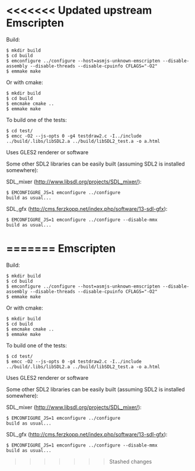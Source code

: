 <<<<<<< Updated upstream
Emscripten
================================================================================

Build:

    $ mkdir build
    $ cd build
    $ emconfigure ../configure --host=asmjs-unknown-emscripten --disable-assembly --disable-threads --disable-cpuinfo CFLAGS="-O2"
    $ emmake make

Or with cmake:

    $ mkdir build
    $ cd build
    $ emcmake cmake ..
    $ emmake make

To build one of the tests:

    $ cd test/
    $ emcc -O2 --js-opts 0 -g4 testdraw2.c -I../include ../build/.libs/libSDL2.a ../build/libSDL2_test.a -o a.html

Uses GLES2 renderer or software

Some other SDL2 libraries can be easily built (assuming SDL2 is installed somewhere):

SDL_mixer (http://www.libsdl.org/projects/SDL_mixer/):

    $ EMCONFIGURE_JS=1 emconfigure ../configure
    build as usual...

SDL_gfx (http://cms.ferzkopp.net/index.php/software/13-sdl-gfx):

    $ EMCONFIGURE_JS=1 emconfigure ../configure --disable-mmx
    build as usual...
=======
Emscripten
================================================================================

Build:

    $ mkdir build
    $ cd build
    $ emconfigure ../configure --host=asmjs-unknown-emscripten --disable-assembly --disable-threads --disable-cpuinfo CFLAGS="-O2"
    $ emmake make

Or with cmake:

    $ mkdir build
    $ cd build
    $ emcmake cmake ..
    $ emmake make

To build one of the tests:

    $ cd test/
    $ emcc -O2 --js-opts 0 -g4 testdraw2.c -I../include ../build/.libs/libSDL2.a ../build/libSDL2_test.a -o a.html

Uses GLES2 renderer or software

Some other SDL2 libraries can be easily built (assuming SDL2 is installed somewhere):

SDL_mixer (http://www.libsdl.org/projects/SDL_mixer/):

    $ EMCONFIGURE_JS=1 emconfigure ../configure
    build as usual...

SDL_gfx (http://cms.ferzkopp.net/index.php/software/13-sdl-gfx):

    $ EMCONFIGURE_JS=1 emconfigure ../configure --disable-mmx
    build as usual...
>>>>>>> Stashed changes

